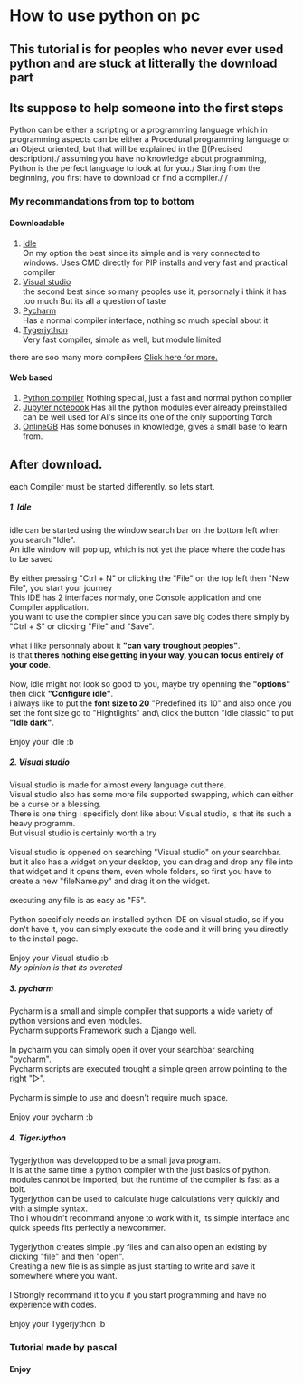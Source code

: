 # How to use python on pc

## This tutorial is for peoples who never ever used python and are stuck at litterally the download part
## Its suppose to help someone into the first steps

Python can be either a scripting or a programming language which in programming aspects can be either a Procedural programming language or an Object oriented, but that will be explained in the [](Precised description)./
assuming you have no knowledge about programming, Python is the perfect language to look at for you./
Starting from the beginning, you first have to download or find a compiler./
/
### My recommandations from top to bottom
#### Downloadable

1. [Idle](https://www.python.org/)\
On my option the best since its simple and is very connected to windows.
Uses CMD directly for PIP installs and very fast and practical compiler
2. [Visual studio](https://visualstudio.microsoft.com/de/)\
the second best since so many peoples use it, personnaly i think it has too much
But its all a question of taste
3. [Pycharm](https://www.jetbrains.com/pycharm/)\
Has a normal compiler interface, nothing so much special about it
4. [Tygerjython](https://tigerjython.ch/de)\
Very fast compiler, simple as well, but module limited

there are soo many more compilers
[Click here for more.](https://www.guru99.com/python-ide-code-editor.html)

#### Web based

1. [Python compiler](https://www.online-python.com/online_python_compiler)
Nothing special, just a fast and normal python compiler
2. [Jupyter notebook](https://jupyter.org/try-jupyter/retro/notebooks/?path=notebooks/Intro.ipynb)
Has all the python modules ever already preinstalled
can be well used for AI's since its one of the only supporting Torch
3. [OnlineGB](https://www.onlinegdb.com/online_python_compiler)
Has some bonuses in knowledge, gives a small base to learn from.


## After download.

each Compiler must be started differently.
so lets start.

##### 1. Idle
idle can be started using the window search bar on the bottom left when you search "Idle".\
An idle window will pop up, which is not yet the place where the code has to be saved\
\
By either pressing "Ctrl + N" or clicking the "File" on the top left then "New File", you start your journey\
This IDE has 2 interfaces normaly, one Console application and one Compiler application.\
you want to use the compiler since you can save big codes there simply by "Ctrl + S" or clicking "File" and "Save".\
\
what i like personnaly about it **"can vary troughout peoples"**.\
is that **theres nothing else getting in your way, you can focus entirely of your code**.\
\
Now, idle might not look so good to you, maybe try openning the **"options"** then click **"Configure idle"**.\
i always like to put the **font size to 20** "Predefined its 10" and also once you set the font size go to "Hightlights" and\ click the button "Idle classic" to put **"Idle dark"**.\
\
Enjoy your idle :b

##### 2. Visual studio
Visual studio is made for almost every language out there.\
Visual studio also has some more file supported swapping, which can either be a curse or a blessing.\
There is one thing i specificly dont like about Visual studio, is that its such a heavy programm.\
But visual studio is certainly worth a try\
\
Visual studio is oppened on searching "Visual studio" on your searchbar.\
but it also has a widget on your desktop, you can drag and drop any file into that widget and it opens them, even whole folders, so first you have to create a new "fileName.py" and drag it on the widget.\
\
executing any file is as easy as "F5".\
\
Python specificly needs an installed python IDE on visual studio, so if you don't have it, you can simply execute the code and it will bring you directly to the install page.\
\
Enjoy your Visual studio :b\
_My opinion is that its overated_

##### 3. pycharm
Pycharm is a small and simple compiler that supports a wide variety of python versions and even modules.\
Pycharm supports Framework such a Django well.\
\
In pycharm you can simply open it over your searchbar searching "pycharm".\
Pycharm scripts are executed trought a simple green arrow pointing to the right "▷".\
\
Pycharm is simple to use and doesn't require much space.\
\
Enjoy your pycharm :b

##### 4. TigerJython
Tygerjython was developped to be a small java program.\
It is at the same time a python compiler with the just basics of python.\
modules cannot be imported, but the runtime of the compiler is fast as a bolt.\
Tygerjython can be used to calculate huge calculations very quickly and with a simple syntax.\
Tho i whouldn't recommand anyone to work with it, its simple interface and quick speeds fits perfectly a newcommer.\
\
Tygerjython creates simple .py files and can also open an existing by clicking "file" and then "open".\
Creating a new file is as simple as just starting to write and save it somewhere where you want.\
\
I Strongly recommand it to you if you start programming and have no experience with codes.\
\
Enjoy your Tygerjython :b


### Tutorial made by pascal
#### Enjoy
